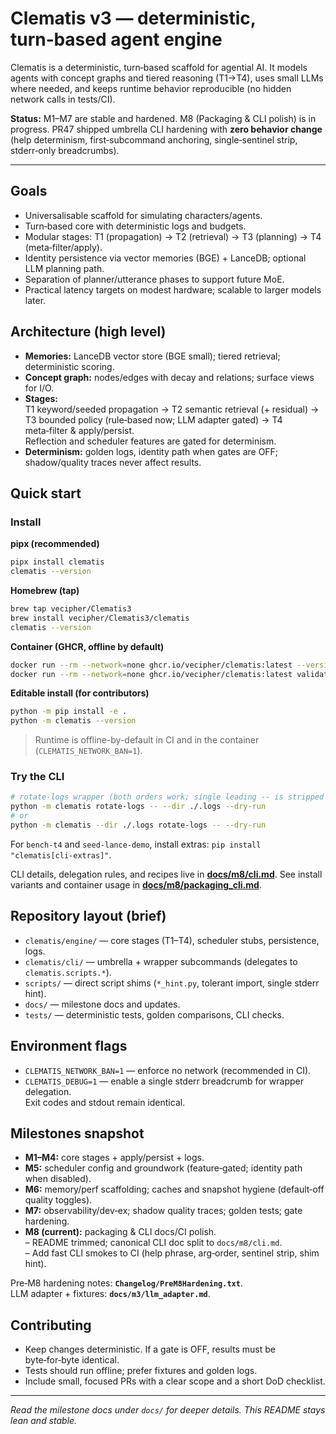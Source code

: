 # Clematis v3 — deterministic, turn‑based agent engine

Clematis is a deterministic, turn‑based scaffold for agential AI. It models agents with concept graphs and tiered reasoning (T1→T4), uses small LLMs where needed, and keeps runtime behavior reproducible (no hidden network calls in tests/CI).

**Status:** M1–M7 are stable and hardened. M8 (Packaging & CLI polish) is in progress. PR47 shipped umbrella CLI hardening with **zero behavior change** (help determinism, first‑subcommand anchoring, single‑sentinel strip, stderr‑only breadcrumbs).

---

## Goals
- Universalisable scaffold for simulating characters/agents.
- Turn‑based core with deterministic logs and budgets.
- Modular stages: T1 (propagation) → T2 (retrieval) → T3 (planning) → T4 (meta‑filter/apply).
- Identity persistence via vector memories (BGE) + LanceDB; optional LLM planning path.
- Separation of planner/utterance phases to support future MoE.
- Practical latency targets on modest hardware; scalable to larger models later.

## Architecture (high level)
- **Memories:** LanceDB vector store (BGE small); tiered retrieval; deterministic scoring.
- **Concept graph:** nodes/edges with decay and relations; surface views for I/O.
- **Stages:**  
  T1 keyword/seeded propagation → T2 semantic retrieval (+ residual) → T3 bounded policy (rule‑based now; LLM adapter gated) → T4 meta‑filter & apply/persist.  
  Reflection and scheduler features are gated for determinism.
- **Determinism:** golden logs, identity path when gates are OFF; shadow/quality traces never affect results.

## Quick start

### Install

**pipx (recommended)**

```bash
pipx install clematis
clematis --version
```

**Homebrew (tap)**

```bash
brew tap vecipher/Clematis3
brew install vecipher/Clematis3/clematis
clematis --version
```

**Container (GHCR, offline by default)**

```bash
docker run --rm --network=none ghcr.io/vecipher/clematis:latest --version
docker run --rm --network=none ghcr.io/vecipher/clematis:latest validate --json
```

**Editable install (for contributors)**

```bash
python -m pip install -e .
python -m clematis --version
```

> Runtime is offline-by-default in CI and in the container (`CLEMATIS_NETWORK_BAN=1`).

### Try the CLI

```bash
# rotate-logs wrapper (both orders work; single leading -- is stripped by the wrapper)
python -m clematis rotate-logs -- --dir ./.logs --dry-run
# or
python -m clematis --dir ./.logs rotate-logs -- --dry-run
```

For `bench-t4` and `seed-lance-demo`, install extras: `pip install "clematis[cli-extras]"`.

CLI details, delegation rules, and recipes live in **[docs/m8/cli.md](docs/m8/cli.md)**. See install variants and container usage in **[docs/m8/packaging_cli.md](docs/m8/packaging_cli.md)**.

## Repository layout (brief)
- `clematis/engine/` — core stages (T1–T4), scheduler stubs, persistence, logs.
- `clematis/cli/` — umbrella + wrapper subcommands (delegates to `clematis.scripts.*`).
- `scripts/` — direct script shims (`*_hint.py`, tolerant import, single stderr hint).
- `docs/` — milestone docs and updates.
- `tests/` — deterministic tests, golden comparisons, CLI checks.

## Environment flags
- `CLEMATIS_NETWORK_BAN=1` — enforce no network (recommended in CI).
- `CLEMATIS_DEBUG=1` — enable a single stderr breadcrumb for wrapper delegation.  
  Exit codes and stdout remain identical.

## Milestones snapshot
- **M1–M4:** core stages + apply/persist + logs.
- **M5:** scheduler config and groundwork (feature‑gated; identity path when disabled).
- **M6:** memory/perf scaffolding; caches and snapshot hygiene (default‑off quality toggles).
- **M7:** observability/dev‑ex; shadow quality traces; golden tests; gate hardening.
- **M8 (current):** packaging & CLI docs/CI polish.  
  – README trimmed; canonical CLI doc split to `docs/m8/cli.md`.  
  – Add fast CLI smokes to CI (help phrase, arg‑order, sentinel strip, shim hint).

Pre‑M8 hardening notes: **`Changelog/PreM8Hardening.txt`**.  
LLM adapter + fixtures: **`docs/m3/llm_adapter.md`**.

## Contributing
- Keep changes deterministic. If a gate is OFF, results must be byte‑for‑byte identical.  
- Tests should run offline; prefer fixtures and golden logs.  
- Include small, focused PRs with a clear scope and a short DoD checklist.

---
_Read the milestone docs under `docs/` for deeper details. This README stays lean and stable._